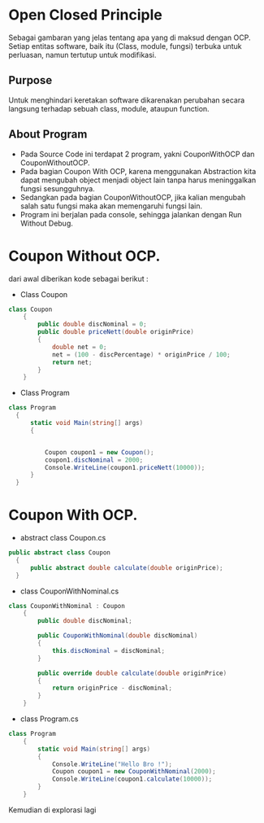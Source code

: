 # Open Closed Principle
Sebagai gambaran yang jelas tentang apa yang di maksud dengan OCP. Setiap entitas software, baik itu (Class, module, fungsi) terbuka untuk perluasan, namun tertutup untuk modifikasi.

## Purpose
Untuk menghindari keretakan software dikarenakan perubahan secara langsung terhadap sebuah class, module, ataupun function.

## About Program
- Pada Source Code ini terdapat 2 program, yakni CouponWithOCP dan CouponWithoutOCP.
- Pada bagian Coupon With OCP, karena menggunakan Abstraction kita dapat mengubah object menjadi object lain tanpa harus meninggalkan fungsi sesungguhnya.
- Sedangkan pada bagian CouponWithoutOCP, jika kalian mengubah salah satu fungsi maka akan memengaruhi fungsi lain.
- Program ini berjalan pada console, sehingga jalankan dengan Run Without Debug.

# Coupon Without OCP.
dari awal diberikan kode sebagai berikut  :
- Class Coupon
``` C#
class Coupon
    {
        public double discNominal = 0;
        public double priceNett(double originPrice)
        {
            double net = 0;
            net = (100 - discPercentage) * originPrice / 100;
            return net;
        }
    }
  ``` 
  - Class Program
  ```csharp
  class Program
    {
        static void Main(string[] args)
        {


            Coupon coupon1 = new Coupon();
            coupon1.discNominal = 2000;
            Console.WriteLine(coupon1.priceNett(10000));
        }
    }
  ```
  # Coupon With OCP.
  - abstract class Coupon.cs
  ```C#
  public abstract class Coupon
    {
        public abstract double calculate(double originPrice);
    }
  ```
-  class CouponWithNominal.cs
```C#
class CouponWithNominal : Coupon
    {
        public double discNominal;

        public CouponWithNominal(double discNominal)
        {
            this.discNominal = discNominal;
        }

        public override double calculate(double originPrice)
        {
            return originPrice - discNominal;
        }
    }
```
- class Program.cs
```C#
class Program
    {
        static void Main(string[] args)
        {
            Console.WriteLine("Hello Bro !");
            Coupon coupon1 = new CouponWithNominal(2000);
            Console.WriteLine(coupon1.calculate(10000));
        }
    }
```
Kemudian di explorasi lagi 
